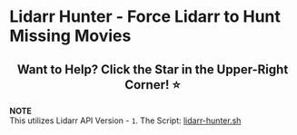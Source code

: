 # Lidarr Hunter - Force Lidarr to Hunt Missing Movies

<h2 align="center">Want to Help? Click the Star in the Upper-Right Corner! ⭐</h2>

**NOTE**  
This utilizes Lidarr API Version - `1`. The Script: [lidarr-hunter.sh](lidarr-hunter.sh)
